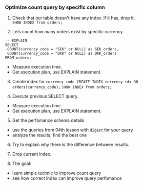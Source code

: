 ### Optimize count query by specific column

1. Check that our table doesn't have any index. If it has, drop it.   
 `SHOW INDEX from orders;`

2. Lets count how many orders exist by specific currency.
 ```
 -- EXPLAIN
 SELECT 
  COUNT(currency_code = "SEK" or NULL) as SEK_orders, 
  COUNT(currency_code = "DKK" or NULL) as DKK_orders 
 FROM orders;
 ```
 - Measure execution time.
 - Get execution plan, use EXPLAIN statement.

3. Create index for `currency_code`.
 `CREATE INDEX currency_idx ON orders(currency_code);`
 `SHOW INDEX from orders;`

4. Execute previous SELECT query.
 - Measure execution time.
 - Get execution plan, use EXPLAIN statement.

5. Get the perfomance schema details
 - use the queries from 04th lesson with `digest` for your query
 - analyze the results, find the best one

6. Try to explain why there is the difference between results.

7. Drop current index.

8. The goal:
 - learn simple technic to improve count query
 - see how correct index can improve query perfomance